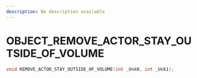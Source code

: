 ```yaml
---
description: No description available 
---
```


# OBJECT\_REMOVE_ACTOR_STAY_OUTSIDE_OF_VOLUME

```cpp
void REMOVE_ACTOR_STAY_OUTSIDE_OF_VOLUME(int _Unk0, int _Unk1);
```